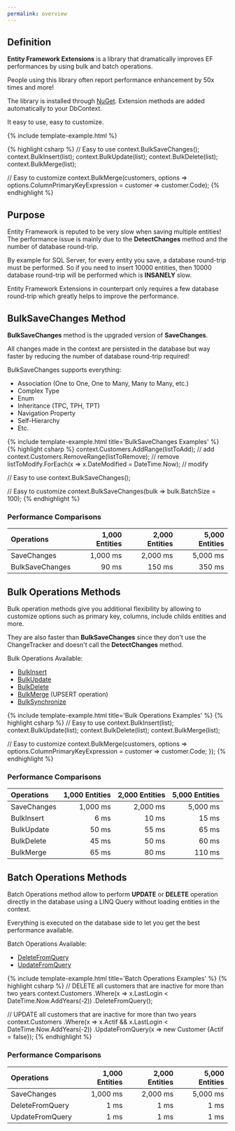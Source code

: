 ```yaml
---
permalink: overview
---
```


## Definition

**Entity Framework Extensions** is a library that dramatically improves EF performances by using bulk and batch operations.

People using this library often report performance enhancement by 50x times and more!

The library is installed through <a href="/installing">NuGet</a>. Extension methods are added automatically to your DbContext.

It easy to use, easy to customize.

{% include template-example.html %} 

{% highlight csharp %}
// Easy to use
context.BulkSaveChanges();
context.BulkInsert(list);
context.BulkUpdate(list);
context.BulkDelete(list);
context.BulkMerge(list);

// Easy to customize
context.BulkMerge(customers, options => 
	options.ColumnPrimaryKeyExpression = customer => customer.Code);
{% endhighlight %}

## Purpose
Entity Framework is reputed to be very slow when saving multiple entities! The performance issue is mainly due to the **DetectChanges** method and the number of database round-trip.

By example for SQL Server, for every entity you save, a database round-trip must be performed. So if you need to insert 10000 entities, then 10000 database round-trip will be performed which is **INSANELY** slow.

Entity Framework Extensions in counterpart only requires a few database round-trip which greatly helps to improve the performance.

## BulkSaveChanges Method

**BulkSaveChanges** method is the upgraded version of **SaveChanges**.

All changes made in the context are persisted in the database but way faster by reducing the number of database round-trip required!

BulkSaveChanges supports everything:

- Association (One to One, One to Many, Many to Many, etc.)
- Complex Type
- Enum
- Inheritance (TPC, TPH, TPT)
- Navigation Property
- Self-Hierarchy
- Etc.

{% include template-example.html title='BulkSaveChanges Examples' %} 
{% highlight csharp %}
context.Customers.AddRange(listToAdd); // add
context.Customers.RemoveRange(listToRemove); // remove
listToModify.ForEach(x => x.DateModified = DateTime.Now); // modify

// Easy to use
context.BulkSaveChanges();

// Easy to customize
context.BulkSaveChanges(bulk => bulk.BatchSize = 100);
{% endhighlight %}

### Performance Comparisons

| Operations      | 1,000 Entities | 2,000 Entities | 5,000 Entities |
| :-------------- | -------------: | -------------: | -------------: |
| SaveChanges     | 1,000 ms       | 2,000 ms       | 5,000 ms       |
| BulkSaveChanges | 90 ms          | 150 ms         | 350 ms         |

## Bulk Operations Methods

Bulk operation methods give you additional flexibility by allowing to customize options such as primary key, columns, include childs entities and more.

They are also faster than **BulkSaveChanges** since they don't use the ChangeTracker and doesn't call the **DetectChanges** method.

Bulk Operations Available:

- [BulkInsert](/bulk-insert)
- [BulkUpdate](/bulk-update)
- [BulkDelete](/bulk-delete)
- [BulkMerge](/bulk-merge) (UPSERT operation)
- [BulkSynchronize](/bulk-synchronize)

{% include template-example.html title='Bulk Operations Examples' %} 
{% highlight csharp %}
// Easy to use
context.BulkInsert(list);
context.BulkUpdate(list);
context.BulkDelete(list);
context.BulkMerge(list);

// Easy to customize
context.BulkMerge(customers, options => 
	options.ColumnPrimaryKeyExpression = customer => customer.Code; });
{% endhighlight %}

### Performance Comparisons

| Operations      | 1,000 Entities | 2,000 Entities | 5,000 Entities |
| :-------------- | -------------: | -------------: | -------------: |
| SaveChanges     | 1,000 ms       | 2,000 ms       | 5,000 ms       |
| BulkInsert      | 6 ms           | 10 ms          | 15 ms          |
| BulkUpdate      | 50 ms          | 55 ms          | 65 ms          |
| BulkDelete      | 45 ms          | 50 ms          | 60 ms          |
| BulkMerge       | 65 ms          | 80 ms          | 110 ms         |

## Batch Operations Methods

Batch Operations method allow to perform **UPDATE** or **DELETE** operation directly in the database using a LINQ Query without loading entities in the context.

Everything is executed on the database side to let you get the best performance available.

Batch Operations Available:
- [DeleteFromQuery](delete-from-query)
- [UpdateFromQuery](update-from-query)

{% include template-example.html title='Batch Operations Examples' %} 
{% highlight csharp %}
// DELETE all customers that are inactive for more than two years
context.Customers
    .Where(x => x.LastLogin < DateTime.Now.AddYears(-2))
    .DeleteFromQuery();
 
// UPDATE all customers that are inactive for more than two years
context.Customers
    .Where(x => x.Actif && x.LastLogin < DateTime.Now.AddYears(-2))
    .UpdateFromQuery(x => new Customer {Actif = false});
{% endhighlight %}

### Performance Comparisons

| Operations      | 1,000 Entities | 2,000 Entities | 5,000 Entities |
| :-------------- | -------------: | -------------: | -------------: |
| SaveChanges     | 1,000 ms       | 2,000 ms       | 5,000 ms       |
| DeleteFromQuery | 1 ms           | 1 ms           | 1 ms           |
| UpdateFromQuery | 1 ms           | 1 ms           | 1 ms           |
